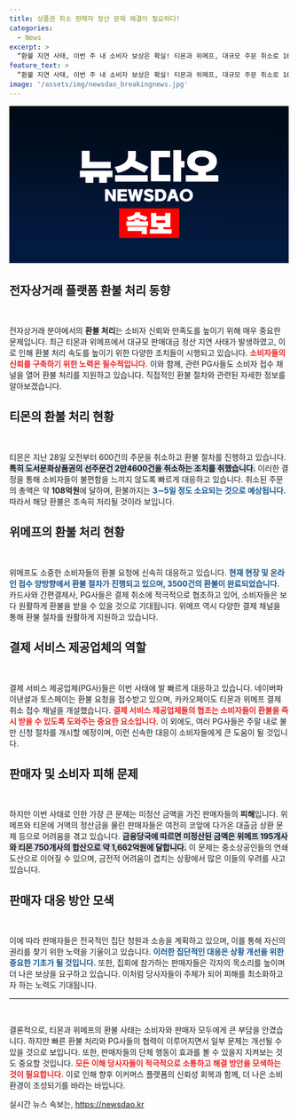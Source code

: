 ```yaml
---
title: 상품권 취소 판매자 정산 문제 해결이 필요하다!
categories:
  - News
excerpt: >
  “환불 지연 사태, 이번 주 내 소비자 보상은 확실! 티몬과 위메프, 대규모 주문 취소로 108억원 환불 시작. 그러나 판매자 피해 문제는 여전 – 이들의 목소리를 담은 우산집회가 서울에서 열린다.
feature_text: >
  “환불 지연 사태, 이번 주 내 소비자 보상은 확실! 티몬과 위메프, 대규모 주문 취소로 108억원 환불 시작. 그러나 판매자 피해 문제는 여전 – 이들의 목소리를 담은 우산집회가 서울에서 열린다.
image: '/assets/img/newsdao_breakingnews.jpg'
---
```


<p><img src="/assets/img/newsdao_breakingnews.jpg" alt="implanttips 속보" /></p>

<h2 data-ke-size="size26">전자상거래 플랫폼 환불 처리 동향</h2>

<p data-ke-size="size16">&nbsp;</p>

<p>전자상거래 분야에서의 <b>환불 처리</b>는 소비자 신뢰와 만족도를 높이기 위해 매우 중요한 문제입니다. 최근 티몬과 위메프에서 대규모 판매대금 정산 지연 사태가 발생하였고, 이로 인해 환불 처리 속도를 높이기 위한 다양한 조치들이 시행되고 있습니다. <b><span style="color: #ee2323;">소비자들의 신뢰를 구축하기 위한 노력은 필수적입니다.</span></b> 이와 함께, 관련 PG사들도 소비자 접수 채널을 열어 환불 처리를 지원하고 있습니다. 직접적인 환불 절차와 관련된 자세한 정보를 알아보겠습니다.</p>

<h2 data-ke-size="size26">티몬의 환불 처리 현황</h2>

<p data-ke-size="size16">&nbsp;</p>

<p>티몬은 지난 28일 오전부터 600건의 주문을 취소하고 환불 절차를 진행하고 있습니다. <b><span style="background-color: #21538527;">특히 도서문화상품권의 선주문건 2만4600건을 취소하는 조치를 취했습니다.</span></b> 이러한 결정을 통해 소비자들이 불편함을 느끼지 않도록 빠르게 대응하고 있습니다. 취소된 주문의 총액은 약 <b>108억원</b>에 달하며, 환불까지는 <b><span style="color: #1a5490;">3∼5일 정도 소요되는 것으로 예상됩니다.</span></b> 따라서 해당 환불은 조속히 처리될 것이라 보입니다.</p>

<h2 data-ke-size="size26">위메프의 환불 처리 현황</h2>

<p data-ke-size="size16">&nbsp;</p>

<p>위메프도 소중한 소비자들의 환불 요청에 신속히 대응하고 있습니다. <b><span style="color: #1a5490;">현재 현장 및 온라인 접수 양방향에서 환불 절차가 진행되고 있으며, 3500건의 환불이 완료되었습니다.</span></b> 카드사와 간편결제사, PG사들은 결제 취소에 적극적으로 협조하고 있어, 소비자들은 보다 원활하게 환불을 받을 수 있을 것으로 기대됩니다. 위메프 역시 다양한 결제 채널을 통해 환불 절차를 원활하게 지원하고 있습니다.</p>

<h2 data-ke-size="size26">결제 서비스 제공업체의 역할</h2>

<p data-ke-size="size16">&nbsp;</p>

<p>결제 서비스 제공업체(PG사)들은 이번 사태에 발 빠르게 대응하고 있습니다. 네이버파이낸셜과 토스페이는 환불 요청을 접수받고 있으며, 카카오페이도 티몬과 위메프 결제 취소 접수 채널을 개설했습니다. <b><span style="color: #ee2323;">결제 서비스 제공업체들의 협조는 소비자들이 환불을 즉시 받을 수 있도록 도와주는 중요한 요소입니다.</span></b> 이 외에도, 여러 PG사들은 주말 내로 불만 신청 절차를 개시할 예정이며, 이런 신속한 대응이 소비자들에게 큰 도움이 될 것입니다.</p>

<h2 data-ke-size="size26">판매자 및 소비자 피해 문제</h2>

<p data-ke-size="size16">&nbsp;</p>

<p>하지만 이번 사태로 인한 가장 큰 문제는 미정산 금액을 가진 판매자들의 <b>피해</b>입니다. 위메프와 티몬에 거액의 정산금을 물린 판매자들은 여전히 코앞에 다가온 대출금 상환 문제 등으로 어려움을 겪고 있습니다. <b><span style="background-color: #21538527;">금융당국에 따르면 미정산된 금액은 위메프 195개사와 티몬 750개사의 합산으로 약 1,662억원에 달합니다.</span></b> 이 문제는 중소상공인들의 연쇄 도산으로 이어질 수 있으며, 금전적 어려움이 겹치는 상황에서 많은 이들의 우려를 사고 있습니다.</p>

<h2 data-ke-size="size26">판매자 대응 방안 모색</h2>

<p data-ke-size="size16">&nbsp;</p>

<p>이에 따라 판매자들은 전국적인 집단 청원과 소송을 계획하고 있으며, 이를 통해 자신의 권리를 찾기 위한 노력을 기울이고 있습니다. <b><span style="color: #1a5490;">이러한 집단적인 대응은 상황 개선을 위한 중요한 기초가 될 것입니다.</span></b> 또한, 집회에 참가하는 판매자들은 각자의 목소리를 높이며 더 나은 보상을 요구하고 있습니다. 이처럼 당사자들이 주체가 되어 피해를 최소화하고자 하는 노력도 기대됩니다.</p>

<hr style="border-top: 1px solid #ddd;"/>

<p data-ke-size="size16">&nbsp;</p>

<p>결론적으로, 티몬과 위메프의 환불 사태는 소비자와 판매자 모두에게 큰 부담을 안겼습니다. 하지만 빠른 환불 처리와 PG사들의 협력이 이루어지면서 일부 문제는 개선될 수 있을 것으로 보입니다. 또한, 판매자들의 단체 행동이 효과를 볼 수 있을지 지켜보는 것도 중요할 것입니다. <b><span style="color: #ee2323;">모든 이해 당사자들이 적극적으로 소통하고 해결 방안을 모색하는 것이 필요합니다.</span></b> 이로 인해 향후 이커머스 플랫폼의 신뢰성 회복과 함께, 더 나은 소비 환경이 조성되기를 바라는 바입니다.</p>
실시간 뉴스 속보는, <a href="https://newsdao.kr" rel="dofollow">https://newsdao.kr</a>



